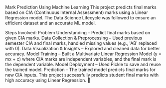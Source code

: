 Mark Prediction Using Machine Learning
This project predicts final marks based on CIA (Continuous Internal Assessment) marks using a Linear Regression model. The Data Science Lifecycle was followed to ensure an efficient dataset and an accurate ML model.

Steps Involved:
Problem Understanding – Predict final marks based on given CIA marks.
Data Collection & Preprocessing – Used previous semester CIA and final marks, handled missing values (e.g., 'AB' replaced with 0).
Data Visualization & Insights – Explored and cleaned data for better accuracy.
Model Training – Built a Multivariate Linear Regression Model (y = mx + c) where CIA marks are independent variables, and the final mark is the dependent variable.
Model Deployment – Used Pickle to save and reuse the trained model.
Prediction – The trained model predicts final marks for new CIA inputs.
This project successfully predicts student final marks with high accuracy using Linear Regression. 🚀
